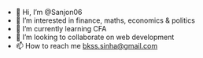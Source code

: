 - 👋 Hi, I’m @Sanjon06
- 👀 I’m interested in finance, maths, economics & politics
- 🌱 I’m currently learning CFA
- 💞️ I’m looking to collaborate on web development
- 📫 How to reach me bkss.sinha@gmail.com

<!---
Sanjon06/Sanjon06 is a ✨ special ✨ repository because its `README.md` (this file) appears on your GitHub profile.
You can click the Preview link to take a look at your changes.
--->
